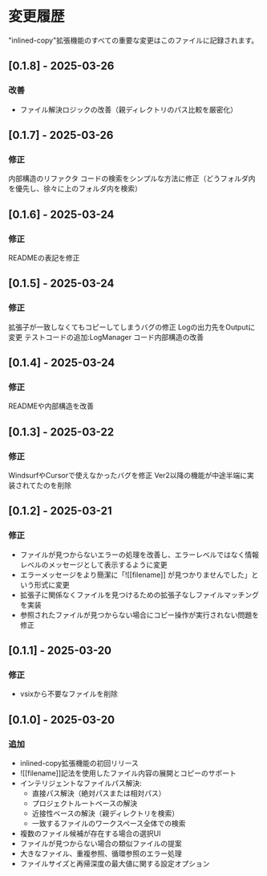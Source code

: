 # 変更履歴

"inlined-copy"拡張機能のすべての重要な変更はこのファイルに記録されます。


## [0.1.8] - 2025-03-26
### 改善
- ファイル解決ロジックの改善（親ディレクトリのパス比較を厳密化）


## [0.1.7] - 2025-03-26
### 修正
内部構造のリファクタ
コードの検索をシンプルな方法に修正（どうフォルダ内を優先し、徐々に上のフォルダ内を検索）


## [0.1.6] - 2025-03-24
### 修正
READMEの表記を修正

## [0.1.5] - 2025-03-24
### 修正
拡張子が一致しなくてもコピーしてしまうバグの修正
Logの出力先をOutputに変更
テストコードの追加:LogManager
コード内部構造の改善


## [0.1.4] - 2025-03-24
### 修正
READMEや内部構造を改善

## [0.1.3] - 2025-03-22
### 修正
WindsurfやCursorで使えなかったバグを修正
Ver2以降の機能が中途半端に実装されてたのを削除

## [0.1.2] - 2025-03-21

### 修正
- ファイルが見つからないエラーの処理を改善し、エラーレベルではなく情報レベルのメッセージとして表示するように変更
- エラーメッセージをより簡潔に「![[filename]] が見つかりませんでした」という形式に変更
- 拡張子に関係なくファイルを見つけるための拡張子なしファイルマッチングを実装
- 参照されたファイルが見つからない場合にコピー操作が実行されない問題を修正

## [0.1.1] - 2025-03-20

### 修正
- vsixから不要なファイルを削除

## [0.1.0] - 2025-03-20

### 追加
- inlined-copy拡張機能の初回リリース
- ![[filename]]記法を使用したファイル内容の展開とコピーのサポート
- インテリジェントなファイルパス解決:
  - 直接パス解決（絶対パスまたは相対パス）
  - プロジェクトルートベースの解決
  - 近接性ベースの解決（親ディレクトリを検索）
  - 一致するファイルのワークスペース全体での検索
- 複数のファイル候補が存在する場合の選択UI
- ファイルが見つからない場合の類似ファイルの提案
- 大きなファイル、重複参照、循環参照のエラー処理
- ファイルサイズと再帰深度の最大値に関する設定オプション
